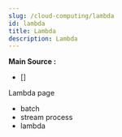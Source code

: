 ```yaml
---
slug: /cloud-computing/lambda
id: lambda
title: Lambda
description: Lambda
---
```


**Main Source :**

- []

Lambda page

- batch
- stream process
- lambda
